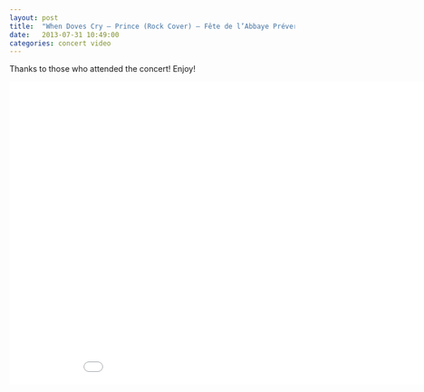 ```yaml
---
layout: post
title:  "When Doves Cry – Prince (Rock Cover) – Fête de l’Abbaye Préverenges – 06.07.2013"
date:   2013-07-31 10:49:00
categories: concert video
---
```


Thanks to those who attended the concert! Enjoy!

<iframe width="950" height="534" src="//www.youtube.com/embed/XCrzVaJqKKI?rel=0" frameborder="0" allowfullscreen></iframe>
